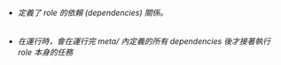 * ###### 定義了 role 的依賴 (dependencies) 關係。
* ###### 在運行時，會在運行完 meta/ 內定義的所有 dependencies 後才接著執行 role 本身的任務